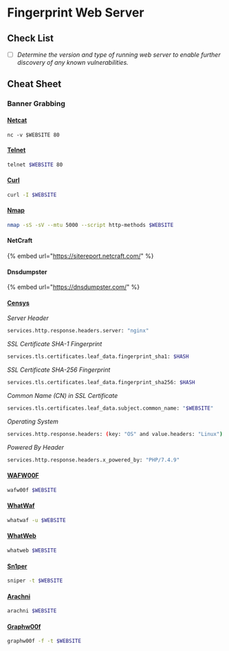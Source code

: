 # Fingerprint Web Server

## Check List

* [ ] _Determine the version and type of running web server to enable further discovery of any known vulnerabilities._

## Cheat Sheet

### Banner Grabbing

#### [**Netcat**](https://sectools.org/tool/netcat/)

```shell
nc -v $WEBSITE 80
```

#### [Telnet](https://learn.microsoft.com/en-us/windows-server/administration/windows-commands/telnet)

```bash
telnet $WEBSITE 80
```

#### [Curl](https://curl.se/download.html)

```bash
curl -I $WEBSITE
```

#### [**Nmap**](https://nmap.org/)

```bash
nmap -sS -sV --mtu 5000 --script http-methods $WEBSITE
```

#### NetCraft

{% embed url="https://sitereport.netcraft.com/" %}

#### Dnsdumpster

{% embed url="https://dnsdumpster.com/" %}

#### [Censys](https://search.censys.io/)

_Server Header_

```bash
services.http.response.headers.server: "nginx"
```

_SSL Certificate SHA-1 Fingerprint_

```bash
services.tls.certificates.leaf_data.fingerprint_sha1: $HASH
```

_SSL Certificate SHA-256 Fingerprint_

```bash
services.tls.certificates.leaf_data.fingerprint_sha256: $HASH
```

_Common Name (CN) in SSL Certificate_

```bash
services.tls.certificates.leaf_data.subject.common_name: "$WEBSITE"
```

_Operating System_

```bash
services.http.response.headers: (key: "OS" and value.headers: "Linux")
```

_Powered By Header_

```bash
services.http.response.headers.x_powered_by: "PHP/7.4.9"
```

#### [WAFW00F](https://github.com/EnableSecurity/wafw00f)

```sh
wafw00f $WEBSITE
```

#### [WhatWaf](https://github.com/Ekultek/WhatWaf)

```sh
whatwaf -u $WEBSITE
```

#### [WhatWeb](https://github.com/urbanadventurer/WhatWeb)

```sh
whatweb $WEBSITE
```

#### [Sn1per](https://sn1persecurity.com/wordpress/)

```sh
sniper -t $WEBSITE
```

#### [Arachni](https://github.com/Arachni/arachni?tab=readme-ov-file)

```sh
arachni $WEBSITE
```

#### [Graphw00f](https://github.com/dolevf/graphw00f)

```sh
graphw00f -f -t $WEBSITE
```
